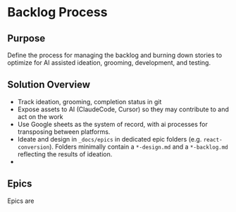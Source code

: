 # Backlog Process

## Purpose
Define the process for managing the backlog and burning down stories to optimize for AI assisted ideation, grooming, development, and testing.

## Solution Overview
- Track ideation, grooming, completion status in git
- Expose assets to AI (ClaudeCode, Cursor) so they may contribute to and act on the work
- Use Google sheets as the system of record, with ai processes for transposing between platforms.
- Ideate and design in `_docs/epics` in dedicated epic folders (e.g. `react-conversion`).  Folders minimally contain a `*-design.md` and a `*-backlog.md` reflecting the results of ideation.
- 

## Epics
Epics are 


